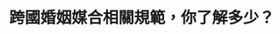 ---
id: "52"
lang: zh-tw
publish: "TRUE"
description: 預告「跨國境婚姻媒合許可及管理辦法」修正草案
selected: "FALSE"
blog_selected: "FALSE"
thumbnail: https://cm.pdis.tw/images/post/1JY8OaMILBZRDKHs65E1pm6N6Z5NZfOy6.jpg
title: 跨國婚姻媒合相關規範，你了解多少？
introduction:
  content: 近年來，藉由跨國境婚姻媒合，台灣有了許多來自不同國家的新住民，因此這次會議希望能夠藉由修正相關管理辦法，加強婚媒協會管理效能，讓協會能夠善盡義務受媒合雙方當事人資料的義務，並落實資訊對等，保障受媒合當事人權益。
color: red
join:
  type: 部
  title: 內政部公告：預告「財團法人及非營利社團法人從事跨國境婚姻媒合許可及管理辦法」部分條文修正草案
  link: https://join.gov.tw/policies/detail/2f9598f8-3cd4-4b87-a53b-6fd3465ada49
  image: https://cm.pdis.tw/images/post/14KWzp-koPJt4tN-yVg1e92a5UuNXdRgv.jpg
layout: post
departments:
  - 內政部
embed:
  mind_map:
    links:
      - https://miro.com/app/live-embed/o9J_kxWyWE0=/?moveToViewport=-6566,-3057,5326,1994
  ministry_slide:
    links:
      - https://issuu.com/pdis.tw/docs/_0723.pptx
  live:
    links:
      - https://youtu.be/Nslosav2GYQ
  transcript:
    links:
      - https://sayit.pdis.nat.gov.tw/2019-08-01-%E9%96%8B%E6%94%BE%E6%94%BF%E5%BA%9C%E7%AC%AC52%E6%AC%A1%E8%AD%B0%E9%A1%8C%E5%8D%94%E4%BD%9C%E6%9C%83%E8%AD%B0
---